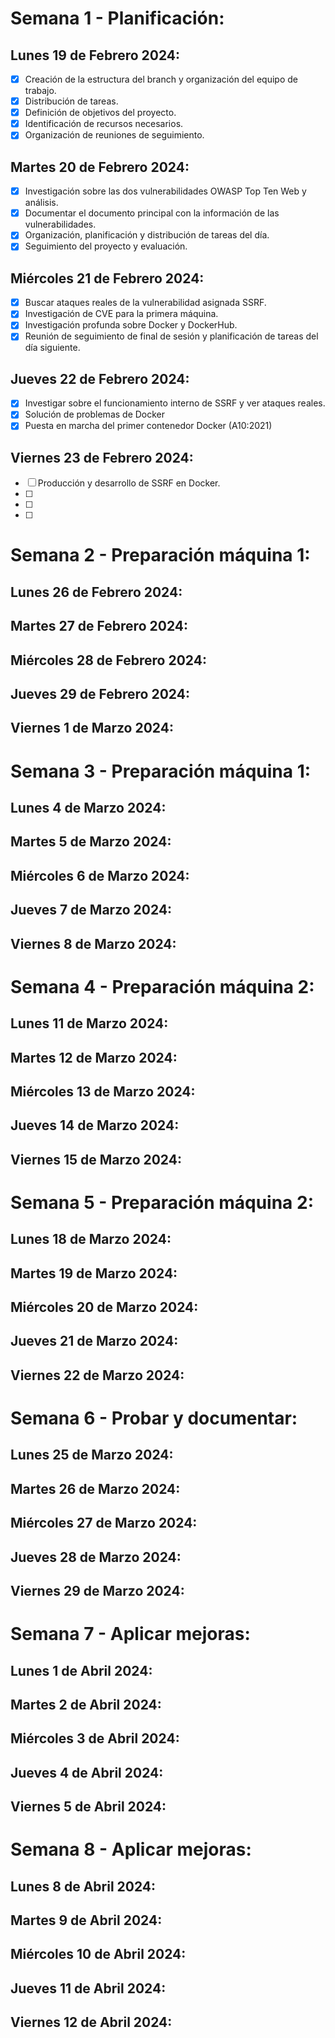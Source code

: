 # Semana 1 - Planificación:


## Lunes 19 de Febrero 2024:

- [X] Creación de la estructura del branch y organización del equipo de trabajo.
- [X] Distribución de tareas.
- [X] Definición de objetivos del proyecto.
- [X] Identificación de recursos necesarios.
- [X] Organización de reuniones de seguimiento.

## Martes 20 de Febrero 2024:

- [X] Investigación sobre las dos vulnerabilidades OWASP Top Ten Web y análisis.
- [X] Documentar el documento principal con la información de las vulnerabilidades.
- [X] Organización, planificación y distribución de tareas del día.
- [X] Seguimiento del proyecto y evaluación.

## Miércoles 21 de Febrero 2024:

- [X] Buscar ataques reales de la vulnerabilidad asignada SSRF.
- [X] Investigación de CVE para la primera máquina.
- [X] Investigación profunda sobre Docker y DockerHub.
- [X] Reunión de seguimiento de final de sesión y planificación de tareas del día siguiente.

## Jueves 22 de Febrero 2024:

- [X] Investigar sobre el funcionamiento interno de SSRF y ver ataques reales.
- [X] Solución de problemas de Docker 
- [X] Puesta en marcha del primer contenedor Docker (A10:2021)

## Viernes 23 de Febrero 2024:

- [ ] Producción y desarrollo de SSRF en Docker.
- [ ] 
- [ ] 
- [ ] 




# Semana 2 - Preparación máquina 1:

## Lunes 26 de Febrero 2024:



## Martes 27 de Febrero 2024:



## Miércoles 28 de Febrero 2024:



## Jueves 29 de Febrero 2024:



## Viernes 1 de Marzo 2024:




# Semana 3 - Preparación máquina 1:


## Lunes 4 de Marzo 2024:



## Martes 5 de Marzo 2024:



## Miércoles 6 de Marzo 2024:



## Jueves 7 de Marzo 2024:



## Viernes 8 de Marzo 2024:





# Semana 4 - Preparación máquina 2:

## Lunes 11 de Marzo 2024:



## Martes 12 de Marzo 2024:



## Miércoles 13 de Marzo 2024:



## Jueves 14 de Marzo 2024:



## Viernes 15 de Marzo 2024:




# Semana 5 - Preparación máquina 2:

## Lunes 18 de Marzo 2024:



## Martes 19 de Marzo 2024:



## Miércoles 20 de Marzo 2024:



## Jueves 21 de Marzo 2024:



## Viernes 22 de Marzo 2024:



# Semana 6 - Probar y documentar:

## Lunes 25 de Marzo 2024:



## Martes 26 de Marzo 2024:



## Miércoles 27 de Marzo 2024:



## Jueves 28 de Marzo 2024:



## Viernes 29 de Marzo 2024:





# Semana 7 - Aplicar mejoras:
## Lunes 1 de Abril 2024:



## Martes 2 de Abril 2024:



## Miércoles 3 de Abril 2024:



## Jueves 4 de Abril 2024:



## Viernes 5 de Abril 2024:





# Semana 8 - Aplicar mejoras:

## Lunes 8 de Abril 2024:



## Martes 9 de Abril 2024:



## Miércoles 10 de Abril 2024:



## Jueves 11 de Abril 2024:



## Viernes 12 de Abril 2024:



